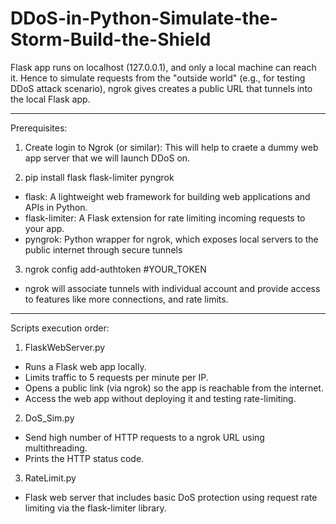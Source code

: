 # DDoS-in-Python-Simulate-the-Storm-Build-the-Shield



Flask app runs on localhost (127.0.0.1), and only a local machine can reach it. Hence to simulate requests from the "outside world" (e.g., for testing DDoS attack scenario), ngrok gives creates a public URL that tunnels into the local Flask app.
_________________________________________________________________________________________________________________________________________
Prerequisites:
1. Create login to Ngrok (or similar): This will help to craete a dummy web app server that we will launch DDoS on.

2. pip install flask flask-limiter pyngrok

- flask: A lightweight web framework for building web applications and APIs in Python.
- flask-limiter: A Flask extension for rate limiting incoming requests to your app.
- pyngrok: Python wrapper for ngrok, which exposes local servers to the public internet through secure tunnels

3. ngrok config add-authtoken #YOUR_TOKEN
- ngrok will associate tunnels with individual account and provide access to features like more connections, and rate limits.


_________________________________________________________________________________________________________________________________________
Scripts execution order: 

1. FlaskWebServer.py
  - Runs a Flask web app locally.
  - Limits traffic to 5 requests per minute per IP.
  - Opens a public link (via ngrok) so the app is reachable from the internet.
  - Access the web app without deploying it and testing rate-limiting.
    
2. DoS_Sim.py
- Send high number of HTTP requests to a ngrok URL using multithreading.
- Prints the HTTP status code.
  
3. RateLimit.py
 - Flask web server that includes basic DoS protection using request rate limiting via the flask-limiter library.

